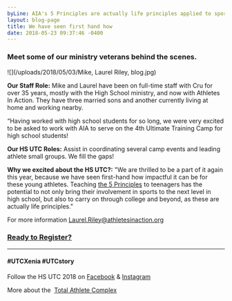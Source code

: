 ```yaml
---
byLine: AIA's 5 Principles are actually life principles applied to sports.
layout: blog-page
title: We have seen first hand how
date: 2018-05-23 09:37:46 -0400
---
```

### Meet some of our ministry veterans behind the scenes.

![](/uploads/2018/05/03/Mike, Laurel Riley, blog.jpg)

**Our Staff Role:**  Mike and Laurel have been on full-time staff with Cru for over 35 years, mostly with the High School ministry, and now with Athletes In Action. They have three married sons and another currently living at home and working nearby.

“Having worked with high school students for so long, we were very excited to be asked to work with AIA to serve on the 4th Ultimate Training Camp for high school students!

**Our HS UTC Roles:**  Assist in coordinating several camp events and leading athlete small groups.  We fill the gaps!

**Why we excited about the HS UTC?:**  "We are thrilled to be a part of it again this year, because we have seen first-hand how impactful it can be for these young athletes. Teaching [the 5 Principles](http://www.ultimatetrainingcamp.com/utc-principles) to teenagers has the potential to not only bring their involvement in sports to the next level in high school, but also to carry on through college and beyond, as these are actually life principles."

For more information [Laurel.Riley@athletesinaction.org](mailto:laurel.riley@athletesinaction.org)

### [**Ready to Register?**]()

---

#### **#UTCXenia     #UTCstory**

Follow the HS UTC 2018 on  [Facebook](https://www.facebook.com/aiatotalathletecomplex/) & [Instagram](https://www.instagram.com/aia_sports_complex/)

More about the  [Total Athlete Complex](http://www.aiasportscomplex.com/)